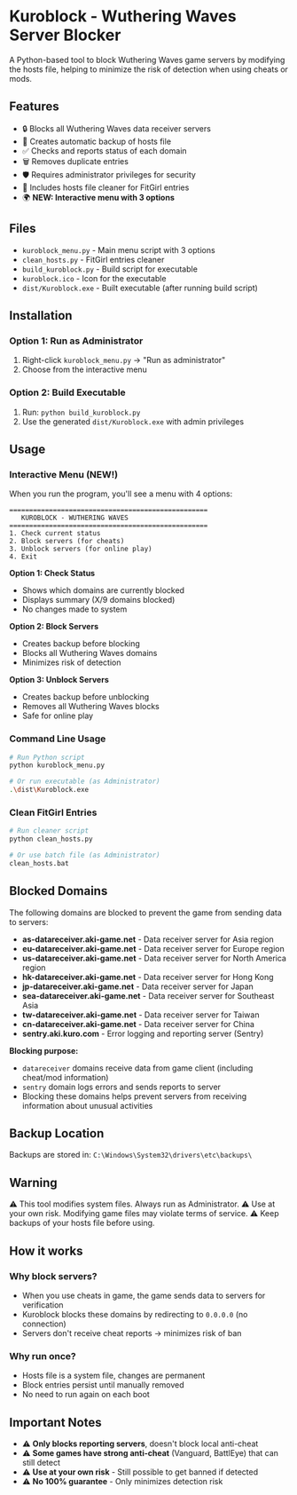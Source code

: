 # Kuroblock - Wuthering Waves Server Blocker

A Python-based tool to block Wuthering Waves game servers by modifying the hosts file, helping to minimize the risk of detection when using cheats or mods.

## Features

- 🔒 Blocks all Wuthering Waves data receiver servers
- 💾 Creates automatic backup of hosts file
- ✅ Checks and reports status of each domain
- 🗑️ Removes duplicate entries
- 🛡️ Requires administrator privileges for security
- 🧹 Includes hosts file cleaner for FitGirl entries
- 🌍 **NEW: Interactive menu with 3 options**

## Files

- `kuroblock_menu.py` - Main menu script with 3 options
- `clean_hosts.py` - FitGirl entries cleaner
- `build_kuroblock.py` - Build script for executable
- `kuroblock.ico` - Icon for the executable
- `dist/Kuroblock.exe` - Built executable (after running build script)

## Installation

### Option 1: Run as Administrator
1. Right-click `kuroblock_menu.py` → "Run as administrator"
2. Choose from the interactive menu

### Option 2: Build Executable
1. Run: `python build_kuroblock.py`
2. Use the generated `dist/Kuroblock.exe` with admin privileges

## Usage

### Interactive Menu (NEW!)
When you run the program, you'll see a menu with 4 options:

```
==================================================
   KUROBLOCK - WUTHERING WAVES
==================================================
1. Check current status
2. Block servers (for cheats)
3. Unblock servers (for online play)
4. Exit
```

**Option 1: Check Status**
- Shows which domains are currently blocked
- Displays summary (X/9 domains blocked)
- No changes made to system

**Option 2: Block Servers**
- Creates backup before blocking
- Blocks all Wuthering Waves domains
- Minimizes risk of detection

**Option 3: Unblock Servers**
- Creates backup before unblocking
- Removes all Wuthering Waves blocks
- Safe for online play

### Command Line Usage
```bash
# Run Python script
python kuroblock_menu.py

# Or run executable (as Administrator)
.\dist\Kuroblock.exe
```

### Clean FitGirl Entries
```bash
# Run cleaner script
python clean_hosts.py

# Or use batch file (as Administrator)
clean_hosts.bat
```

## Blocked Domains

The following domains are blocked to prevent the game from sending data to servers:

- **as-datareceiver.aki-game.net** - Data receiver server for Asia region
- **eu-datareceiver.aki-game.net** - Data receiver server for Europe region
- **us-datareceiver.aki-game.net** - Data receiver server for North America region
- **hk-datareceiver.aki-game.net** - Data receiver server for Hong Kong
- **jp-datareceiver.aki-game.net** - Data receiver server for Japan
- **sea-datareceiver.aki-game.net** - Data receiver server for Southeast Asia
- **tw-datareceiver.aki-game.net** - Data receiver server for Taiwan
- **cn-datareceiver.aki-game.net** - Data receiver server for China
- **sentry.aki.kuro.com** - Error logging and reporting server (Sentry)

**Blocking purpose:**
- `datareceiver` domains receive data from game client (including cheat/mod information)
- `sentry` domain logs errors and sends reports to server
- Blocking these domains helps prevent servers from receiving information about unusual activities

## Backup Location

Backups are stored in: `C:\Windows\System32\drivers\etc\backups\`

## Warning

⚠️ This tool modifies system files. Always run as Administrator.
⚠️ Use at your own risk. Modifying game files may violate terms of service.
⚠️ Keep backups of your hosts file before using.


## How it works

### Why block servers?
- When you use cheats in game, the game sends data to servers for verification
- Kuroblock blocks these domains by redirecting to `0.0.0.0` (no connection)
- Servers don't receive cheat reports → minimizes risk of ban

### Why run once?
- Hosts file is a system file, changes are permanent
- Block entries persist until manually removed
- No need to run again on each boot

## Important Notes

- ⚠️ **Only blocks reporting servers**, doesn't block local anti-cheat
- ⚠️ **Some games have strong anti-cheat** (Vanguard, BattlEye) that can still detect
- ⚠️ **Use at your own risk** - Still possible to get banned if detected
- ⚠️ **No 100% guarantee** - Only minimizes detection risk

